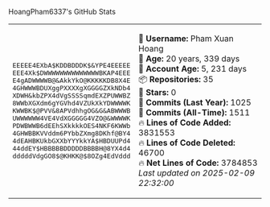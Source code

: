 HoangPham6337's GitHub Stats

<table>
<tr>
<td>
<pre>
EEEEE4EXbA$KDDBDDDK$&YPE4EEEEE
EEE4Xk$DWWWWWWWWWWWWWWBKAP4EEE
E4gADWWWWB@&AkkYkO@KKKKKDB8X4E
4GHWWWBDUXggPXXXXgXGGGGZXkNDb4
XDWH&kbZPX4dVgSSSSqmdEXZPUWWBZ
8WWbXGXdm6gYGVhd4VZUkXkYDWWWWK
KWWBK$@PVV&8APVdhhgOG&G&ABWWWB
UWWWWWW4VE4VdXGGGGG4VZO@&WWWWK
PDWBWWB6dEEhSXkkkkOES4NKF6KWWb
4GHWBBKVVddm6PYbbZXmg8DKhf@BY4
4dEAHBKUkbGXXbYYYkkYA$HBDUUPd4
44ddEY$HBBBBBDDDDDBBBBH@8YX4d4
dddddVdgGO8$@KHKK@$8OZg4EdVddd
</pre>
</td>
<td>

👤 **Username:** Pham Xuan Hoang  
📅 **Age:** 20 years, 339 days  
📅 **Account Age:** 5, 231 days  
📦 **Repositories:** 35  
🌟 **Stars:** 0  
📌 **Commits (Last Year):** 1025  
📌 **Commits (All-Time):** 1511  
🔥 **Lines of Code Added:** 3831553  
🔥 **Lines of Code Deleted:** 46700  
🔥 **Net Lines of Code:** 3784853  
_Last updated on 2025-02-09 22:32:00_  
</td>
</tr>
</table>
